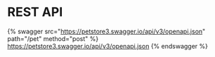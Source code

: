 # REST API 

{% swagger src="https://petstore3.swagger.io/api/v3/openapi.json" path="/pet" method="post" %} https://petstore3.swagger.io/api/v3/openapi.json {% endswagger %}
